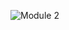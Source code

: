 ![Module 2](https://user-images.githubusercontent.com/103632706/163346116-9336f537-257e-40f5-bdcb-b71f70939710.png)
